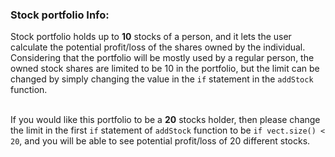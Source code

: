 ### Stock portfolio Info:

Stock portfolio holds up to **10** stocks of a person, and it lets the user calculate the potential profit/loss of the shares owned by the individual.<br> 
Considering that the portfolio will be mostly used by a regular person, the owned stock shares are limited to be 10 in the portfolio, but the limit can be changed by simply changing the value in the `if` statement in the `addStock` function. <br><br>

If you would like this portfolio to be a **20** stocks holder, then please change the limit in the first `if` statement of `addStock` function to be `if vect.size() < 20`, and you will be able to see potential profit/loss of 20 different stocks.
